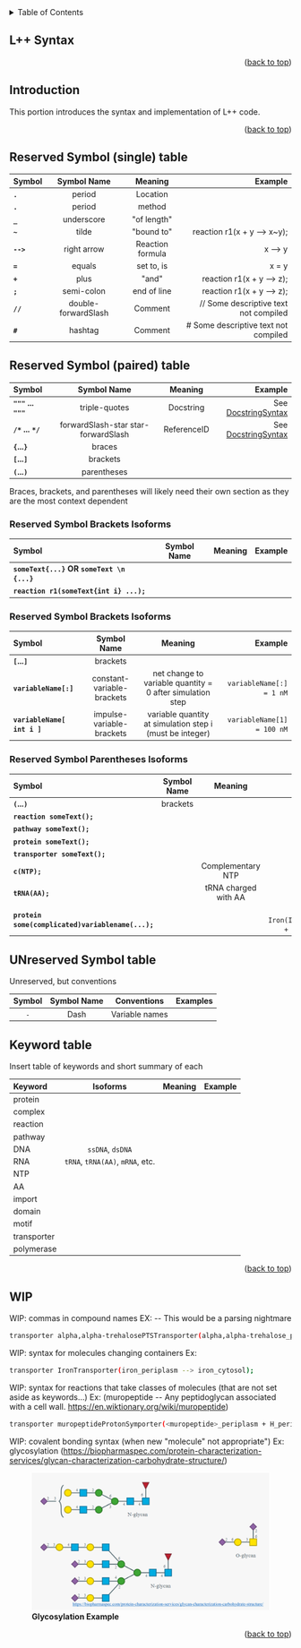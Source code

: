 <!-- TABLE OF CONTENTS -->
<details>
  <summary>Table of Contents</summary>
  <ol>
    <li><a href="#03-L++-Syntax">L++ Syntax</a>
        <ul>
            <li><a href="#Introduction">Introduction</a></li> 
        </ul>
    </li>
    <li><a href="#Symbol-table">Symbol table</a></li> 
    <li><a href="#Keyword-table">Keyword table</a></li> 
    <li><a href="#WIP">Works In Progress</a></li>     
  </ol>
</details>


<!-- L++ Syntax -->
## L++ Syntax

<p align="right">(<a href="#top">back to top</a>)</p>

<!-- Introduction -->
## Introduction

This portion introduces the syntax and implementation of L++ code. 

<p align="right">(<a href="#top">back to top</a>)</p>

<!-- Symbol Table -->
## Reserved Symbol (single) table

|Symbol| Symbol Name |Meaning| Example|
|:-----|:---:|:---:|-------:|
|  **`.`** | period  |Location|       | 
|  **`.`** | period  | method |       | 
|  **`_`** | underscore | "of length" |  | 
| **`~`** | tilde | "bound to" | reaction r1(x + y --> x~y);     |
| **`-->`** | right arrow | Reaction formula| x --> y|
| **`=`** | equals | set to, is|  x = y|
| **`+`** | plus | "and" | reaction r1(x + y --> z); |
| **`;`** | semi-colon| end of line| reaction r1(x + y --> z);|
| **`//`** | double-forwardSlash | Comment | // Some descriptive text not compiled | 
| **`#`** | hashtag | Comment | # Some descriptive text not compiled | 

<!-- Symbol Table -->
## Reserved Symbol (paired) table

|Symbol| Symbol Name |Meaning| Example|
|:-----|:---:|:---:|-------:|
| **`"""` ... `"""`** | triple-quotes | Docstring| See [DocstringSyntax](./DocstringSyntax/)|
| **`/*` ... `*/`**   | forwardSlash-star star-forwardSlash | ReferenceID | See [DocstringSyntax](./DocstringSyntax/) |
| **`{`...`}`** | braces | | | 
| **`[`...`]`** | brackets | | |  
| **`(`...`)`** | parentheses | | |

Braces, brackets, and parentheses will likely need their own section as they are the most context dependent

### Reserved Symbol Brackets Isoforms

|Symbol| Symbol Name |Meaning| Example|
|:-----|:---:|:---:|-------:|
| **`someText{...}` OR `someText \n {...}`** |  | | |
| **`reaction r1(someText{int i} ...);`** |  | | |

### Reserved Symbol Brackets Isoforms

|Symbol| Symbol Name |Meaning| Example|
|:-----|:---:|:---:|-------:|
| **`[`...`]`** | brackets | | |
| **`variableName[:]`** | constant-variable-brackets | net change to variable quantity = 0 after simulation step |`variableName[:] = 1 nM` |  
| **`variableName[ int i ]`** | impulse-variable-brackets | variable quantity at simulation step i (must be integer) | `variableName[1] = 100 nM` |

### Reserved Symbol Parentheses Isoforms

|Symbol| Symbol Name |Meaning| Example|
|:-----|:---:|:---:|-------:|
| **`(`...`)`** | brackets | | |
| **`reaction someText();`** |  | | |
| **`pathway someText();`** |  | | |
| **`protein someText();`** |  | | |
| **`transporter someText();`** |  | | |
| **`c(NTP);`** |  |Complementary NTP | |
| **`tRNA(AA);`** |  | tRNA charged with AA | |
| **`protein some(complicated)variablename(...);`** |  |  | `transporter Iron(III)hydroxamateABCTranporter(iron(III)hydroxamate_periplasm + ATP + H2O --> iron(III)hydroxamate_cytosol + ADP + P + H);`|



## UNreserved Symbol table
Unreserved, but conventions

|Symbol|Symbol Name|Conventions| Examples |  
|:----:|:---------:|-------|----| 
| `-`    | Dash |Variable names |  | 


<!-- Keyword Table -->
## Keyword table

Insert table of keywords and short summary of each

|Keyword| Isoforms |Meaning| Example|
|:-----|:---:|:---:|-------:|
protein| | | |
complex| | | |
reaction|| | |
pathway| | | | 
DNA| `ssDNA`, `dsDNA` | | |
RNA | `tRNA`, `tRNA(AA)`, `mRNA`, etc. | 
NTP| | | |
AA| | | |
import| | | |
domain| | | | 
motif | | | |
transporter| | | |
polymerase| | | |


<p align="right">(<a href="#top">back to top</a>)</p>

<!-- WIP -->
## WIP

WIP: commas in compound names
EX: -- This would be a parsing nightmare
```sh
transporter alpha,alpha-trehalosePTSTransporter(alpha,alpha-trehalose_periplasm + HPr-P --> alpha,alpha-trehalose_cytosol + HPr);
```

WIP: syntax for molecules changing containers
Ex:
```sh
transporter IronTransporter(iron_periplasm --> iron_cytosol);
```

WIP: syntax for reactions that take classes of molecules (that are not set aside as keywords…)
Ex: (muropeptide -- Any peptidoglycan associated with a cell wall. https://en.wiktionary.org/wiki/muropeptide)

```sh
transporter muropeptideProtonSymporter(<muropeptide>_periplasm + H_periplasm --> <muropeptide>_cytosol + H_cytosol);
```

WIP: covalent bonding syntax (when new "molecule" not appropriate")
Ex: glycosylation (https://biopharmaspec.com/protein-characterization-services/glycan-characterization-carbohydrate-structure/)

<figure>
  <img src="./img/glycosylation.png", width = "720">
  <figcaption><b>Glycosylation Example</b></figcaption>
</figure>

<p align="right">(<a href="#top">back to top</a>)</p>


